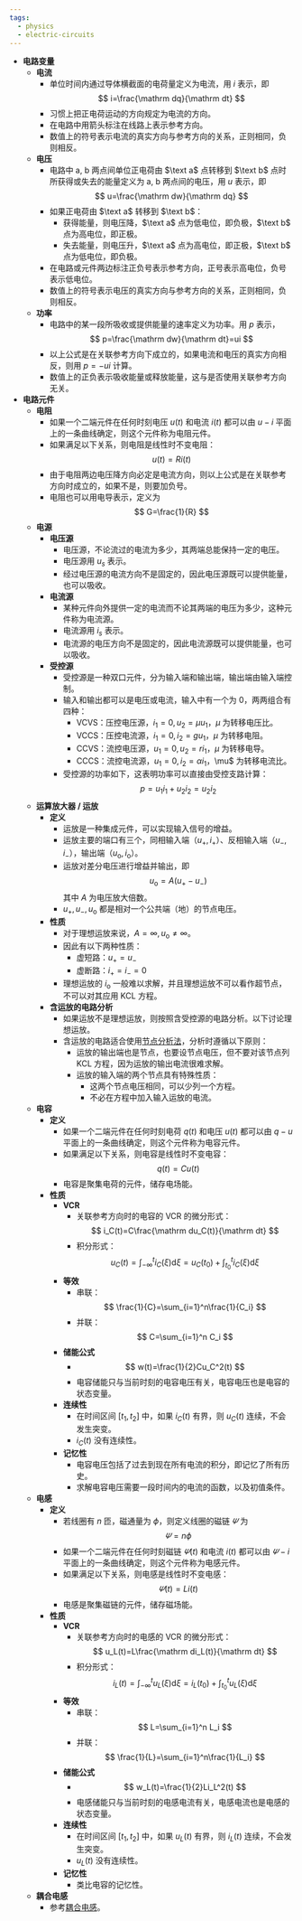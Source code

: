 ```yaml
---
tags:
  - physics
  - electric-circuits
---
```

- **电路变量**
    - **电流**
        - 单位时间内通过导体横截面的电荷量定义为电流，用 $i$ 表示，即
          $$
          i=\frac{\mathrm dq}{\mathrm dt}
          $$
        - 习惯上把正电荷运动的方向规定为电流的方向。
        - 在电路中用箭头标注在线路上表示参考方向。
        - 数值上的符号表示电流的真实方向与参考方向的关系，正则相同，负则相反。
    - **电压**
        - 电路中 $\text{a, b}$ 两点间单位正电荷由 $\text a$ 点转移到 $\text b$ 点时所获得或失去的能量定义为 $\text{a, b}$ 两点间的电压，用 $u$ 表示，即
          $$
          u=\frac{\mathrm dw}{\mathrm dq}
          $$
        - 如果正电荷由 $\text a$ 转移到 $\text b$：
            - 获得能量，则电压降，$\text a$ 点为低电位，即负极，$\text b$ 点为高电位，即正极。
            - 失去能量，则电压升，$\text a$ 点为高电位，即正极，$\text b$ 点为低电位，即负极。
        - 在电路或元件两边标注正负号表示参考方向，正号表示高电位，负号表示低电位。
        - 数值上的符号表示电压的真实方向与参考方向的关系，正则相同，负则相反。
    - **功率**
        - 电路中的某一段所吸收或提供能量的速率定义为功率。用 $p$ 表示，
          $$
          p=\frac{\mathrm dw}{\mathrm dt}=ui
          $$
        - 以上公式是在关联参考方向下成立的，如果电流和电压的真实方向相反，则用 $p=-ui$ 计算。
        - 数值上的正负表示吸收能量或释放能量，这与是否使用关联参考方向无关。
- **电路元件**
    - **电阻**
        - 如果一个二端元件在任何时刻电压 $u(t)$ 和电流 $i(t)$ 都可以由 $u-i$ 平面上的一条曲线确定，则这个元件称为电阻元件。
        - 如果满足以下关系，则电阻是线性时不变电阻：
          $$
          u(t)=Ri(t)
          $$
        - 由于电阻两边电压降方向必定是电流方向，则以上公式是在关联参考方向时成立的，如果不是，则要加负号。
        - 电阻也可以用电导表示，定义为
          $$
          G=\frac{1}{R}
          $$
    - **电源**
        - **电压源**
            - 电压源，不论流过的电流为多少，其两端总能保持一定的电压。
            - 电压源用 $u_s$ 表示。
            - 经过电压源的电流方向不是固定的，因此电压源既可以提供能量，也可以吸收。
        - **电流源**
            - 某种元件向外提供一定的电流而不论其两端的电压为多少，这种元件称为电流源。
            - 电流源用 $i_s$ 表示。
            - 电流源的电压方向不是固定的，因此电流源既可以提供能量，也可以吸收。
        - **受控源**
            - 受控源是一种双口元件，分为输入端和输出端，输出端由输入端控制。
            - 输入和输出都可以是电压或电流，输入中有一个为 $0$，两两组合有四种：
                - VCVS：压控电压源，$i_1=0,u_2=\mu u_1$，$\mu$ 为转移电压比。
                - VCCS：压控电流源，$i_1=0,i_2=gu_1$，$\mu$ 为转移电阻。
                - CCVS：流控电压源，$u_1=0,u_2=ri_1$，$\mu$ 为转移电导。
                - CCCS：流控电流源，$u_1=0,i_2=\alpha i_1，$\mu$ 为转移电流比。
            - 受控源的功率如下，这表明功率可以直接由受控支路计算：
              $$
              p=u_1i_1+u_2i_2=u_2i_2
              $$
    - **运算放大器 / 运放**
        - **定义**
            - 运放是一种集成元件，可以实现输入信号的增益。
            - 运放主要的端口有三个，同相输入端（$u_+,i_+$）、反相输入端（$u_-,i_-$），输出端（$u_{\mathrm o},i_{\mathrm o}$）。
            - 运放对差分电压进行增益并输出，即
              $$
              u_{\mathrm o}=A(u_+-u_-)
              $$
              其中 $A$ 为电压放大倍数。
            - $u_+,u_-,u_{\mathrm o}$ 都是相对一个公共端（地）的节点电压。
        - **性质**
            - 对于理想运放来说，$A=\infty,u_{\mathrm o}\ne\infty$。
            - 因此有以下两种性质：
                - 虚短路：$u_+=u_-$
                - 虚断路：$i_+=i_-=0$
            - 理想运放的 $i_{\mathrm o}$ 一般难以求解，并且理想运放不可以看作超节点，不可以对其应用 KCL 方程。
        - **含运放的电路分析**
            - 如果运放不是理想运放，则按照含受控源的电路分析。以下讨论理想运放。
            - 含运放的电路适合使用[节点分析法](/notes/docs/physics/electric-circuit/electric-circuit-analysis-method#nnwrbh)，分析时遵循以下原则：
                - 运放的输出端也是节点，也要设节点电压，但不要对该节点列 KCL 方程，因为运放的输出电流很难求解。
                - 运放的输入端的两个节点具有特殊性质：
                    - 这两个节点电压相同，可以少列一个方程。
                    - 不必在方程中加入输入运放的电流。
    - **电容**
        - **定义**
            - 如果一个二端元件在任何时刻电荷 $q(t)$ 和电压 $u(t)$ 都可以由 $q-u$ 平面上的一条曲线确定，则这个元件称为电容元件。
            - 如果满足以下关系，则电容是线性时不变电容：
              $$
              q(t)=Cu(t)
              $$
            - 电容是聚集电荷的元件，储存电场能。
        - **性质**
            - **VCR**
                - 关联参考方向时的电容的 VCR 的微分形式：
                  $$
                  i_C(t)=C\frac{\mathrm du_C(t)}{\mathrm dt}
                  $$
                - 积分形式：
                  $$
                  u_C(t)=\int_{-\infty}^t i_C(\xi)\mathrm d\xi=u_C(t_0)+\int_{t_0}^t i_C(\xi)\mathrm d\xi
                  $$
            - **等效**
                - 串联：
                  $$
                  \frac{1}{C}=\sum_{i=1}^n\frac{1}{C_i}
                  $$
                - 并联：
                  $$
                  C=\sum_{i=1}^n C_i
                  $$
            - **储能公式**
                - $$
                  w(t)=\frac{1}{2}Cu_C^2(t)
                  $$
                - 电容储能只与当前时刻的电容电压有关，电容电压也是电容的状态变量。
            - **连续性**
                - 在时间区间 $[t_1,t_2]$ 中，如果 $i_C(t)$ 有界，则 $u_C(t)$ 连续，不会发生突变。
                - $i_C(t)$ 没有连续性。
            - **记忆性**
                - 电容电压包括了过去到现在所有电流的积分，即记忆了所有历史。
                - 求解电容电压需要一段时间内的电流的函数，以及初值条件。
    - **电感**
        - **定义**
            - 若线圈有 $n$ 匝，磁通量为 $\phi$，则定义线圈的磁链 $\varPsi$ 为
              $$
              \varPsi=n\phi
              $$
            - 如果一个二端元件在任何时刻磁链 $\varPsi(t)$ 和电流 $i(t)$ 都可以由 $\varPsi-i$ 平面上的一条曲线确定，则这个元件称为电感元件。
            - 如果满足以下关系，则电感是线性时不变电感：
              $$
              \varPsi(t)=Li(t)
              $$
            - 电感是聚集磁链的元件，储存磁场能。
        - **性质**
            - **VCR**
                - 关联参考方向时的电感的 VCR 的微分形式：
                  $$
                  u_L(t)=L\frac{\mathrm di_L(t)}{\mathrm dt}
                  $$
                - 积分形式：
                  $$
                  i_L(t)=\int_{-\infty}^t u_L(\xi)\mathrm d\xi=i_L(t_0)+\int_{t_0}^t u_L(\xi)\mathrm d\xi
                  $$
            - **等效**
                - 串联：
                  $$
                  L=\sum_{i=1}^n L_i
                  $$
                - 并联：
                  $$
                  \frac{1}{L}=\sum_{i=1}^n\frac{1}{L_i}
                  $$
            - **储能公式**
                - $$
                  w_L(t)=\frac{1}{2}Li_L^2(t)
                  $$
                - 电感储能只与当前时刻的电感电流有关，电感电流也是电感的状态变量。
            - **连续性**
                - 在时间区间 $[t_1,t_2]$ 中，如果 $u_L(t)$ 有界，则 $i_L(t)$ 连续，不会发生突变。
                - $u_L(t)$ 没有连续性。
            - **记忆性**
                - 类比电容的记忆性。
    - **耦合电感**
        - 参考[耦合电感](/notes/docs/physics/electric-circuit/coupled-inductor)。
